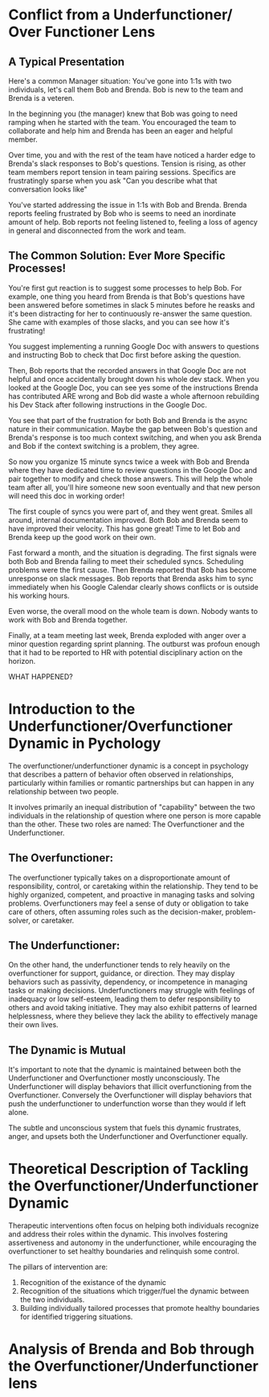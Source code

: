 
# Conflict from a Underfunctioner/ Over Functioner Lens 

## A Typical Presentation
Here's a common Manager situation: 
You've gone into 1:1s with two individuals, let's call them Bob and Brenda.  Bob is new to the team and Brenda is a veteren.

In the beginning you (the manager) knew that Bob was going to need ramping when he started with the team.  You encouraged the team to collaborate and help him and Brenda has been an eager and helpful member.

Over time, you and with the rest of the team have noticed a harder edge to Brenda's slack responses to Bob's questions.  Tension is rising, as other team members report tension in team pairing sessions.  Specifics are frustratingly sparse when you ask "Can you describe what that conversation looks like"

You've started addressing the issue in 1:1s with Bob and Brenda.  Brenda reports feeling frustrated by Bob who is seems to need an inordinate amount of help.  Bob reports not feeling listened to, feeling a loss of agency in general and disconnected from the work and team.

## The Common Solution: Ever More Specific Processes!
You're first gut reaction is to suggest some processes to help Bob.  For example, one thing you heard from Brenda is that Bob's questions have been answered before sometimes in slack 5 minutes before he reasks and it's been distracting for her to continuously re-answer the same question.  She came with examples of those slacks, and you can see how it's frustrating!

You suggest implementing a running Google Doc with answers to questions and instructing Bob to check that Doc first before asking the question.

Then, Bob reports that the recorded answers in that Google Doc are not helpful and once accidentally brought down his whole dev stack.  When you looked at the Google Doc, you can see yes some of the instructions Brenda has contributed ARE wrong and Bob did waste a whole afternoon rebuilding his Dev Stack after following instructions in the Google Doc.

You see that part of the frustration for both Bob and Brenda is the async nature in their communication.  Maybe the gap between Bob's question and Brenda's response is too much context switching, and when you ask Brenda and Bob if the context switching is a problem, they agree.

So now you organize 15 minute syncs twice a week with Bob and Brenda where they have dedicated time to review questions in the Google Doc and pair together to modify and check those answers.  This will help the whole team after all, you'll hire someone new soon eventually and that new person will need this doc in working order!

The first couple of syncs you were part of, and they went great.  Smiles all around, internal documentation improved.  Both Bob and Brenda seem to have improved their velocity.  This has gone great!  Time to let Bob and Brenda keep up the good work on their own.

Fast forward a month, and the situation is degrading.  The first signals were both Bob and Brenda failing to meet their scheduled syncs.  Scheduling problems were the first cause.  Then Brenda reported that Bob has become unresponse on slack messages.  Bob reports that Brenda asks him to sync immediately when his Google Calendar clearly shows conflicts or is outside his working hours. 

Even worse, the overall mood on the whole team is down.  Nobody wants to work with Bob and Brenda together. 

Finally, at a team meeting last week, Brenda exploded with anger over a minor question regarding sprint planning.  The outburst was profoun enough that it had to be reported to HR with potential disciplinary action on the horizon.

WHAT HAPPENED?

# Introduction to the Underfunctioner/Overfunctioner Dynamic in Pychology
The overfunctioner/underfunctioner dynamic is a concept in psychology that describes a pattern of behavior often observed in relationships, particularly within families or romantic partnerships but can happen in any relationship between two people. 

It involves primarily an inequal distribution of "capability" between the two individuals in the relationship of question where one person is more capable than the other.  These two roles are named: The Overfunctioner and the Underfunctioner.

## The Overfunctioner:
The overfunctioner typically takes on a disproportionate amount of responsibility, control, or caretaking within the relationship. They tend to be highly organized, competent, and proactive in managing tasks and solving problems. Overfunctioners may feel a sense of duty or obligation to take care of others, often assuming roles such as the decision-maker, problem-solver, or caretaker. 

## The Underfunctioner:
On the other hand, the underfunctioner tends to rely heavily on the overfunctioner for support, guidance, or direction. They may display behaviors such as passivity, dependency, or incompetence in managing tasks or making decisions. Underfunctioners may struggle with feelings of inadequacy or low self-esteem, leading them to defer responsibility to others and avoid taking initiative. They may also exhibit patterns of learned helplessness, where they believe they lack the ability to effectively manage their own lives.

## The Dynamic is Mutual
It's important to note that the dynamic is maintained between both the Underfunctioner and Overfunctioner mostly unconsciously.  The Underfunctioner will display behaviors that illicit overfunctioning from the Overfunctioner. Conversely the Overfunctioner will display behaviors that push the underfunctioner to underfunction worse than they would if left alone.

The subtle and unconscious system that fuels this dynamic frustrates, anger, and upsets both the Underfunctioner and Overfunctioner equally.

# Theoretical Description of Tackling the Overfunctioner/Underfunctioner Dynamic
Therapeutic interventions often focus on helping both individuals recognize and address their roles within the dynamic. This involves fostering assertiveness and autonomy in the underfunctioner, while encouraging the overfunctioner to set healthy boundaries and relinquish some control. 

The pillars of intervention are:
1. Recognition of the existance of the dynamic
2. Recognition of the situations which trigger/fuel the dynamic between the two individuals.
3. Building individually tailored processes that promote healthy boundaries for identified triggering situations. 

# Analysis of Brenda and Bob through the Overfunctioner/Underfunctioner lens

